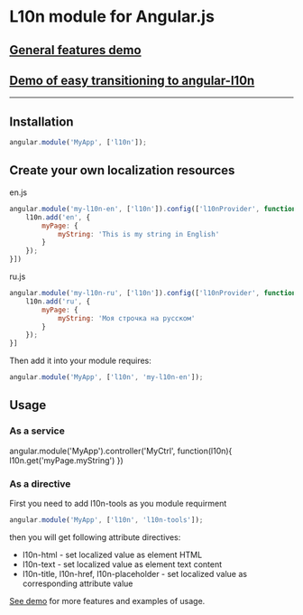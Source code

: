 # L10n module for Angular.js
## [General features demo](http://4vanger.github.com/angular-l10n/) 
## [Demo of easy transitioning to angular-l10n](http://4vanger.github.com/angular-l10n/translation.html)
***
## Installation
```javascript
angular.module('MyApp', ['l10n']);
```

## Create your own localization resources

en.js
```javascript
angular.module('my-l10n-en', ['l10n']).config(['l10nProvider', function(l10n){
	l10n.add('en', {
		myPage: {
			myString: 'This is my string in English'
		}
	});
}])
```

ru.js
```javascript
angular.module('my-l10n-ru', ['l10n']).config(['l10nProvider', function(l10n){
	l10n.add('ru', {
		myPage: {
			myString: 'Моя строчка на русском'
		}
	});
}]
```

Then add it into your module requires:
```javascript
angular.module('MyApp', ['l10n', 'my-l10n-en']);
```


## Usage
### As a service
angular.module('MyApp').controller('MyCtrl', function(l10n){
	l10n.get('myPage.myString')
})
### As a directive
First you need to add l10n-tools as you module requirment
```javascript
angular.module('MyApp', ['l10n', 'l10n-tools']);
```
then you will get following attribute directives:
* l10n-html - set localized value as element HTML
* l10n-text - set localized value as element text content
* l10n-title, l10n-href, l10n-placeholder - set localized value as corresponding attribute value

[See demo](http://4vanger.github.com/angular-l10n/) for more features and examples of usage.